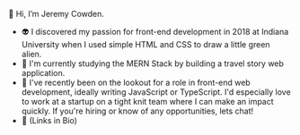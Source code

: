 👋 Hi, I’m Jeremy Cowden.
- 👽 I discovered my passion for front-end development in 2018 at Indiana University when I used simple HTML and CSS to draw a little green alien.
- 🧠 I'm currently studying the MERN Stack by building a travel story web application.
- 👀 I've recently been on the lookout for a role in front-end web development, ideally writing JavaScript or TypeScript. I'd especially love to work at a startup on a tight knit team where I can make an impact quickly. If you're hiring or know of any opportunities, lets chat!
- 🔗 (Links in Bio)

<!---
jercowd/jercowd is a ✨ special ✨ repository because its `README.md` (this file) appears on your GitHub profile.
You can click the Preview link to take a look at your changes.
--->
